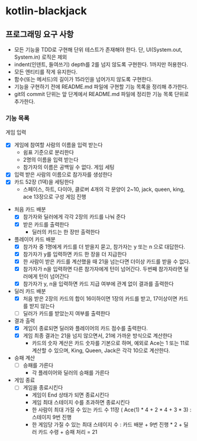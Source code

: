 # kotlin-blackjack

## 프로그래밍 요구 사항
- 모든 기능을 TDD로 구현해 단위 테스트가 존재해야 한다. 단, UI(System.out, System.in) 로직은 제외
- indent(인덴트, 들여쓰기) depth를 2를 넘지 않도록 구현한다. 1까지만 허용한다.
- 모든 엔티티를 작게 유지한다.
- 함수(또는 메서드)의 길이가 15라인을 넘어가지 않도록 구현한다.
- 기능을 구현하기 전에 README.md 파일에 구현할 기능 목록을 정리해 추가한다.
- git의 commit 단위는 앞 단계에서 README.md 파일에 정리한 기능 목록 단위로 추가한다.

### 기능 목록 
게임 입력 
- [x] 게임에 참여할 사람의 이름을 입력 받는다 
  - 쉼표 기준으로 분리한다 
  - 2명의 이름을 입력 받는다
  - 참가자의 이름은 공백일 수 없다.
게임 세팅
- [x] 입력 받은 사람의 이름으로 참가자를 생성한다 
- [x] 카드 52장 (1덱)을 세팅한다
  - 스페이스, 하트, 다이아, 클로버 4개의 각 문양이 2~10, jack, queen, king, ace 13장으로 구성
게임 진행
- 처음 카드 배분
  - [x] 참가자와 딜러에게 각각 2장의 카드를 나눠 준다 
  - [x] 받은 카드를 출력한다 
    - 딜러의 카드는 한 장만 출력한다
- 플레이어 카드 배분
  - [x] 참가자 중 1명에게 카드를 더 받을지 묻고, 참가자는 y 또는 n 으로 대답한다.
  - [x] 참가자가 y를 입력하면 카드 한 장을 더 지급한다
  - [x] 한 사람이 받은 카드를 계산했을 때 21을 넘는다면 더이상 카드를 받을 수 없다.
  - [x] 참가자가 n을 입력하면 다른 참가자에게 턴이 넘어간다. 두번째 참가자라면 딜러에게 턴이 넘어간다
  - [x] 참가자가 y, n을 입력하면 카드 지급 여부에 관계 없이 결과를 출력한다
- 딜러 카드 배분
  - [x] 처음 받은 2장의 카드의 합이 16이하이면 1장의 카드를 받고, 17이상이면 카드를 받지 않는다
  - [ ] 딜러가 카드를 받았는지 여부를 출력한다
- 결과 출력
  - [x] 게임이 종료되면 딜러와 플레이어의 카드 점수를 출력한다.
  - [x] 게임 최종 결과는 21을 넘지 않으면서, 21에 가까운 방식으로 계산한다 
    - 카드의 숫자 계산은 카드 숫자를 기본으로 하며, 예외로 Ace는 1 또는 11로 계산할 수 있으며, King, Queen, Jack은 각각 10으로 계산한다.
- 승패 계산
  - [ ] 승패를 가른다
    -  각 플레이어와 딜러의 승패를 가른다
- 게임 종료
  - [ ] 게임을 종료시킨다 
    - 게임이 End 상태가 되면 종료시킨다 
    - 게임 최대 스테이지 수를 초과하면 종료시킨다 
     - 한 사람이 최대 가질 수 있는 카드 수 11장  ( Ace(1) * 4 + 2 * 4 + 3 * 3) : 스테이지 9번 진행
     - 한 게임당 가질 수 있는 최대 스테이지 수 : 카드 배분 + 9번 진행 * 2 + 딜러 카드 수령 + 승패 처리 = 21
